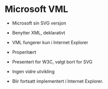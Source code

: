 # Microsoft VML #

* Microsoft sin SVG versjon
* Benytter XML, deklarativt
* VML fungerer kun i Internet Explorer

* Properitært
* Presentert for W3C, valgt bort for SVG
* Ingen vidre utvikling
* Blir fortsatt implementert i Internet Explorer.
